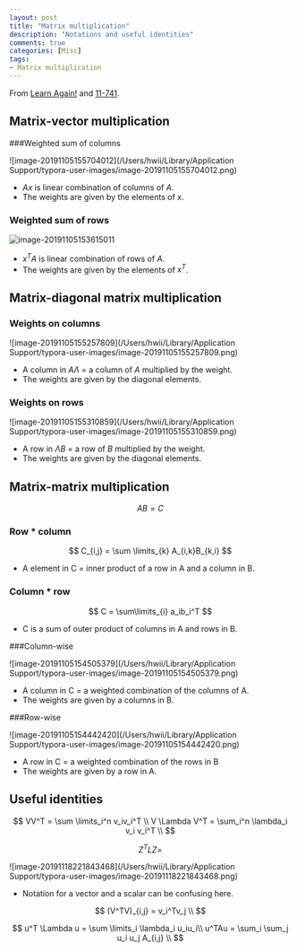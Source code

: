 ```yaml
---
layout: post
title: "Matrix multiplication"
description: "Notations and useful identities"
comments: true
categories: [Misc]
tags:
- Matrix multiplication
---
```


From [Learn Again!](https://twlab.tistory.com/10) and [11-741](http://nyc.lti.cs.cmu.edu/classes/11-741/f19/index.html).

## Matrix-vector multiplication

###Weighted sum of columns

![image-20191105155704012](/Users/hwii/Library/Application Support/typora-user-images/image-20191105155704012.png)

- $Ax$ is linear combination of columns of $A$.
- The weights are given by the elements of $x$.

### Weighted sum of rows

![image-20191105153615011](file:///Users/hwii/Library/Application%20Support/typora-user-images/image-20191105153615011.png?lastModify=1572986243)

* $x^TA$ is linear combination of rows of $A$.
* The weights are given by the elements of $x^T$.



## Matrix-diagonal matrix multiplication

### Weights on columns

![image-20191105155257809](/Users/hwii/Library/Application Support/typora-user-images/image-20191105155257809.png)

* A column in $A\Lambda$ = a column of $A$ multiplied by the weight.
* The weights are given by the diagonal elements.

### Weights on rows

![image-20191105155310859](/Users/hwii/Library/Application Support/typora-user-images/image-20191105155310859.png)

- A row in $\Lambda B$ = a row of $B$ multiplied by the weight.
- The weights are given by the diagonal elements.



## Matrix-matrix multiplication

$$
AB = C
$$

### Row * column

$$
C_{i,j} = \sum \limits_{k} A_{i,k}B_{k,i}
$$

- A element in C = inner product of a row in A and a column in B.

### Column * row

$$
C = \sum\limits_{i} a_ib_i^T
$$

- C is a sum of outer product of columns in A and rows in B.

###Column-wise

![image-20191105154505379](/Users/hwii/Library/Application Support/typora-user-images/image-20191105154505379.png)

- A column in C = a weighted combination of the columns of A. 
- The weights are given by a columns in B.

###Row-wise

![image-20191105154442420](/Users/hwii/Library/Application Support/typora-user-images/image-20191105154442420.png)

- A row in C = a weighted combination of the rows in B
- The weights are given by a row in A.



## Useful identities

$$
VV^T = \sum \limits_i^n v_iv_i^T \\
V \Lambda V^T = \sum_i^n \lambda_i v_i v_i^T \\
$$

$$
Z^TLZ =
$$

![image-20191118221843468](/Users/hwii/Library/Application Support/typora-user-images/image-20191118221843468.png)

- Notation for a vector and a scalar can be confusing here.

$$
(V^TV)_{i,j} = v_i^Tv_j \\
$$

$$
u^T \Lambda u = \sum \limits_i \lambda_i u_iu_i\\
u^TAu = \sum_i \sum_j u_i u_j A_{i,j} \\
$$



